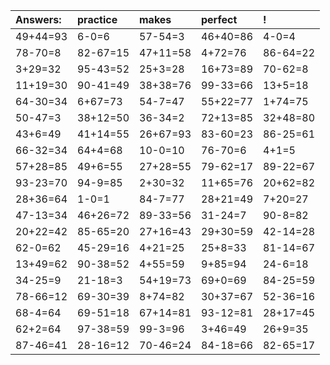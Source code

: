 | Answers: | practice | makes | perfect | ! |
| :--- | :--- | :--- | :--- | :--- |
| 49+44=93 | 6-0=6 | 57-54=3 | 46+40=86 | 4-0=4 | 
| 78-70=8 | 82-67=15 | 47+11=58 | 4+72=76 | 86-64=22 | 
| 3+29=32 | 95-43=52 | 25+3=28 | 16+73=89 | 70-62=8 | 
| 11+19=30 | 90-41=49 | 38+38=76 | 99-33=66 | 13+5=18 | 
| 64-30=34 | 6+67=73 | 54-7=47 | 55+22=77 | 1+74=75 | 
| 50-47=3 | 38+12=50 | 36-34=2 | 72+13=85 | 32+48=80 | 
| 43+6=49 | 41+14=55 | 26+67=93 | 83-60=23 | 86-25=61 | 
| 66-32=34 | 64+4=68 | 10-0=10 | 76-70=6 | 4+1=5 | 
| 57+28=85 | 49+6=55 | 27+28=55 | 79-62=17 | 89-22=67 | 
| 93-23=70 | 94-9=85 | 2+30=32 | 11+65=76 | 20+62=82 | 
| 28+36=64 | 1-0=1 | 84-7=77 | 28+21=49 | 7+20=27 | 
| 47-13=34 | 46+26=72 | 89-33=56 | 31-24=7 | 90-8=82 | 
| 20+22=42 | 85-65=20 | 27+16=43 | 29+30=59 | 42-14=28 | 
| 62-0=62 | 45-29=16 | 4+21=25 | 25+8=33 | 81-14=67 | 
| 13+49=62 | 90-38=52 | 4+55=59 | 9+85=94 | 24-6=18 | 
| 34-25=9 | 21-18=3 | 54+19=73 | 69+0=69 | 84-25=59 | 
| 78-66=12 | 69-30=39 | 8+74=82 | 30+37=67 | 52-36=16 | 
| 68-4=64 | 69-51=18 | 67+14=81 | 93-12=81 | 28+17=45 | 
| 62+2=64 | 97-38=59 | 99-3=96 | 3+46=49 | 26+9=35 | 
| 87-46=41 | 28-16=12 | 70-46=24 | 84-18=66 | 82-65=17 | 
